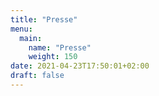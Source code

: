 ```yaml
---
title: "Presse"
menu:
  main:
    name: "Presse"
    weight: 150
date: 2021-04-23T17:50:01+02:00
draft: false
---
```


